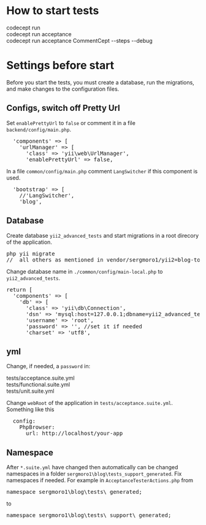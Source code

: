 <h1>How to start tests</h1>

codecept run<br>
codecept run acceptance<br>
codecept run acceptance CommentCept --steps --debug

<h1>Settings before start</h1>
Before you start the tests, you must create a database, run the migrations, and make changes to the configuration files.

<h2>Configs, switch off Pretty Url</h2>

Set <code>enablePrettyUrl</code> to <code>false</code> or comment it in a file <code>backend/config/main.php</code>.
<pre>
  'components' => [
    'urlManager' => [
      'class' => 'yii\web\UrlManager',
      'enablePrettyUrl' => false,
</pre>

In a file <code>common/config/main.php</code> comment <code>LangSwitcher</code> if this component is used.
<pre>
  'bootstrap' => [
    //'LangSwitcher',
    'blog',
</pre>

<h2>Database</h2>

Create database <code>yii2_advanced_tests</code> and start migrations in a root direcory of the application.
<pre>
php yii migrate
//  all others as mentioned in vendor/sergmoro1/yii2=blog-tools/README.md
</pre>

Change database name in <code>./common/config/main-local.php</code> to <code>yii2_advanced_tests</code>.

<pre>
return [
  'components' => [
    'db' => [
      'class' => 'yii\db\Connection',
      'dsn' => 'mysql:host=127.0.0.1;dbname=yii2_advanced_tests,
      'username' => 'root',
      'password' => '', //set it if needed
      'charset' => 'utf8',
</pre>

<h2>yml</h2>

Change, if needed, a <code>password</code> in: 

tests/acceptance.suite.yml<br>
tests/functional.suite.yml<br>
tests/unit.suite.yml

Change <code>webRoot</code> of the application in <code>tests/acceptance.suite.yml</code>. Something like this

<pre>
  config:
    PhpBrowser:
      url: http://localhost/your-app
</pre>

<h2>Namespace</h2>

After <code>*.suite.yml</code> have changed then automatically can be changed namespaces in a folder 
<code>sergmoro1\blog\tests\_support\_generated</code>. Fix namespaces if needed.
For example in <code>AcceptanceTesterActions.php</code> from
<pre>
namespace sergmoro1\blog\tests\_generated;
</pre>

to
<pre>
namespace sergmoro1\blog\tests\_support\_generated;
</pre>
